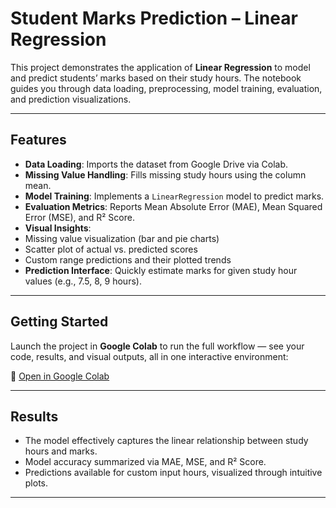 #  Student Marks Prediction – Linear Regression

This project demonstrates the application of **Linear Regression** to model and predict students’ marks based on their study hours. The notebook guides you through data loading, preprocessing, model training, evaluation, and prediction visualizations.

---

##  Features  
-  **Data Loading**: Imports the dataset from Google Drive via Colab.  
-  **Missing Value Handling**: Fills missing study hours using the column mean.  
-  **Model Training**: Implements a `LinearRegression` model to predict marks.  
-  **Evaluation Metrics**: Reports Mean Absolute Error (MAE), Mean Squared Error (MSE), and R² Score.  
-  **Visual Insights**:  
  - Missing value visualization (bar and pie charts)  
  - Scatter plot of actual vs. predicted scores  
  - Custom range predictions and their plotted trends  
-  **Prediction Interface**: Quickly estimate marks for given study hour values (e.g., 7.5, 8, 9 hours).

---

##  Getting Started  
Launch the project in **Google Colab** to run the full workflow — see your code, results, and visual outputs, all in one interactive environment:

🔗 [Open in Google Colab](https://colab.research.google.com/drive/1OcX_txo-WMxh3q8Z2XCjVRHom-grlMTm?usp=sharing)

---

##  Results  
- The model effectively captures the linear relationship between study hours and marks.  
- Model accuracy summarized via MAE, MSE, and R² Score.  
- Predictions available for custom input hours, visualized through intuitive plots.  

---



